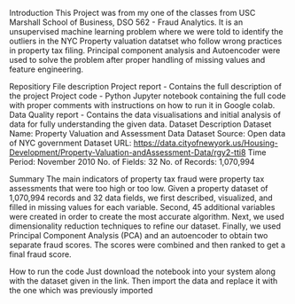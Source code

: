 Introduction
This Project was from my one of the classes from USC Marshall School of Business, DSO 562 - Fraud Analytics. It is an unsupervised machine learning problem where we were told to identify the outliers in the NYC Property valuation datatset who follow wrong practices in property tax filing. Principal component analysis and Autoencoder were used to solve the problem after proper handling of missing values and feature engineering.

Repositiory File description
Project report - Contains the full description of the project
Project code - Python Jupyter notebook containing the full code with proper comments with instructions on how to run it in Google colab.
Data Quality report - Contains the data visualisations and initial analysis of data for fully understanding the given data.
Dataset Description
Dataset Name: Property Valuation and Assessment Data Dataset Source: Open data of NYC government Dataset URL: https://data.cityofnewyork.us/Housing-Development/Property-Valuation-andAssessment-Data/rgy2-tti8 Time Period: November 2010 No. of Fields: 32 No. of Records: 1,070,994

Summary
The main indicators of property tax fraud were property tax assessments that were too high or too low. Given a property dataset of 1,070,994 records and 32 data fields, we first described, visualized, and filled in missing values for each variable. Second, 45 additional variables were created in order to create the most accurate algorithm. Next, we used dimensionality reduction techniques to refine our dataset. Finally, we used Principal Component Analysis (PCA) and an autoencoder to obtain two separate fraud scores. The scores were combined and then ranked to get a final fraud score.

How to run the code
Just download the notebook into your system along with the dataset given in the link.
Then import the data and replace it with the one which was previously imported
